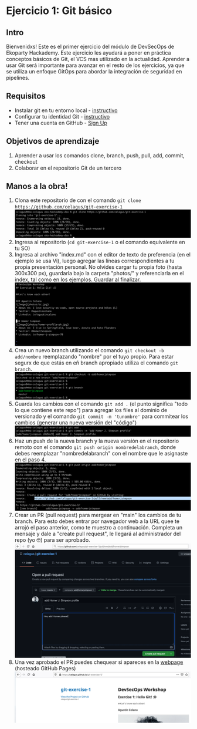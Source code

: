# Ejercicio 1: Git básico

## Intro
Bienvenidxs! Este es el primer ejercicio del módulo de DevSecOps de Ekoparty Hackademy. Este ejercicio les ayudará a poner en práctica conceptos básicos de Git, el VCS mas utilizado en la actualidad. Aprender a usar Git será importante para avanzar en el resto de los ejercicios, ya que se utiliza un enfoque GitOps para abordar la integración de seguridad en pipelines.

## Requisitos
* Instalar git en tu entorno local - [instructivo](https://git-scm.com/book/es/v2/Inicio---Sobre-el-Control-de-Versiones-Instalaci%C3%B3n-de-Git)
* Configurar tu identidad Git - [instructivo](https://git-scm.com/book/es/v2/Inicio---Sobre-el-Control-de-Versiones-Configurando-Git-por-primera-vez)
* Tener una cuenta en GitHub - [Sign Up](https://github.com/join)

## Objetivos de aprendizaje
1. Aprender a usar los comandos clone, branch, push, pull, add, commit, checkout
2. Colaborar en el repositorio Git de un tercero

## Manos a la obra!
1. Clona este repositorio de con el comando `git clone https://github.com/celagus/git-exercise-1`
![Image](img/git-ex1-clone.png)
2. Ingresa al repositorio (`cd git-exercise-1` o el comando equivalente en tu SO)
3. Ingresa al archivo "index.md" con el editor de texto de preferencia (en el ejemplo se usa Vi), luego agregar las líneas correspondientes a tu propia presentación personal. No olvides cargar tu propia foto (hasta 300x300 px), guardarla bajo la carpeta "photos/" y referenciarla en el index, tal como en los ejemplos. Guardar al finalizar.
![Image](img/git-ex1-edit.png)
4. Crea un nuevo branch utilizando el comando `git checkout -b add/nombre` reemplazando "nombre" por el tuyo propio. Para estar segurx de que estás en eñ branch apropiado utiliza el comando `git branch`.
![Image](img/git-ex1-gcob.png)
5. Guarda los cambios con el comando `git add .` (el punto significa "todo lo que contiene este repo") para agregar los files al dominio de versionado y el comando `git commit -m 'tunombre'` para commitear los cambios (generar una nueva versión del "código")
![Image](img/git-ex1-add-commit.png)
6. Haz un push de la nueva branch y la nueva versión en el repositorio remoto con el comando `git push origin nombredelabranch`, donde debes reemplazar "nombredelabranch" con el nombre que le asignaste en el paso 4.
![Image](img/git-ex1-push.png)
7. Crear un PR (pull request) para mergear en "main" los cambios de tu branch. Para esto debes entrar por navegador web a la URL quee te arrojó el paso anterior, como te muestro a continuación. Completa un mensaje y dale a "create pull request", le llegará al administrador del repo (yo 🤓) para ser aprobado.
![Image](img/git-ex1-pr.png)
8. Una vez aprobado el PR puedes chequear si apareces en la [webpage](https://celagus.github.io/git-exercise-1/) (hosteado GitHub Pages)
![Image](img/git-ex1-pages.png)
